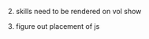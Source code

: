 <!-- 1) improve next button functionality for vols, can't just skip to id=1 if next vol doesn't exist -->

2) skills need to be rendered on vol show

3) figure out placement of js
